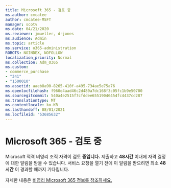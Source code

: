 ```yaml
---
title: Microsoft 365 - 검토 중
ms.author: cmcatee
author: cmcatee-MSFT
manager: scotv
ms.date: 04/21/2020
ms.reviewer: jmueller, drjones
ms.audience: Admin
ms.topic: article
ms.service: o365-administration
ROBOTS: NOINDEX, NOFOLLOW
localization_priority: Normal
ms.collection: Adm_O365
ms.custom:
- commerce_purchase
- "341"
- "1500010"
ms.assetid: aaeb8a90-8265-410f-a495-734ae5e75a76
ms.openlocfilehash: f960e4aad46c2d480a7dc168f3c05fc1b9e50700
ms.sourcegitcommit: 540a4e2515f7cfddee65519046454fc4437cd287
ms.translationtype: MT
ms.contentlocale: ko-KR
ms.lasthandoff: 08/01/2021
ms.locfileid: "53685632"
---
```

# <a name="microsoft-365-for-nonprofits---under-review"></a>Microsoft 365 - 검토 중

Microsoft 적격 비영리 조직 자격이 검토 **중입니다.** 제출하고 **48시간** 이내에 자격 결정에 대한 알림을 받을 수 있습니다. 서비스 요청을 열기 전에 이 알림을 받으려면 최소 **48시간** 이 경과할 때까지 기다립니다. 

자세한 내용은 [비영리 Microsoft 365 정보를 참조하세요.](https://www.microsoft.com/nonprofits/microsoft-365) 
